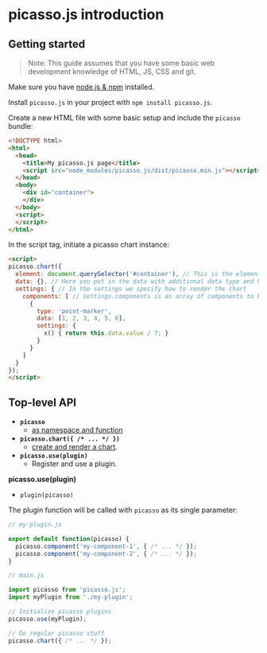 # picasso.js introduction

## Getting started

> Note: This guide assumes that you have some basic web development knowledge of HTML, JS, CSS and git.

Make sure you have [node.js & npm](https://nodejs.org) installed.

Install `picasso.js` in your project with `npm install picasso.js`.

Create a new HTML file with some basic setup and include the `picasso` bundle:

```html
<!DOCTYPE html>
<html>
  <head>
    <title>My picasso.js page</title>
    <script src="node_modules/picasso.js/dist/picasso.min.js"></script>
  </head>
  <body>
    <div id="container">
    </div>
  </body>
  <script>
  </script>
</html>
```

In the script tag, initiate a picasso chart instance:

```html
<script>
picasso.chart({
  element: document.querySelector('#container'), // This is the element to render the chart in
  data: {}, // Here you put in the data with additional data type and key, but that is for later
  settings: { // In the settings we specify how to render the chart
    components: [ // settings.components is an array of components to be rendered in the chart
      {
        type: 'point-marker',
        data: [1, 2, 3, 4, 5, 6],
        settings: {
          x() { return this.data.value / 7; }
        }
      }
    ]
  }
});
</script>
```

## Top-level API

- **`picasso`**
  - [as namespace and function](./picasso.md)
- **`picasso.chart({ /* ... */ })`**
  - [create and render a chart](./chart.md).
- **`picasso.use(plugin)`**
  - Register and use a plugin.

**picasso.use(plugin)**
  - `plugin(picasso)`

The plugin function will be called with `picasso` as its single parameter:



```js
// my-plugin.js

export default function(picasso) {
  picasso.component('my-component-1', { /* ... */ });
  picasso.component('my-component-2', { /* ... */ });
}
```

```js
// main.js

import picasso from 'picasso.js';
import myPlugin from './my-plugin';

// Initialize picasso plugins
picasso.use(myPlugin);

// Do regular picasso stuff
picasso.chart({ /* ... */ });
```

